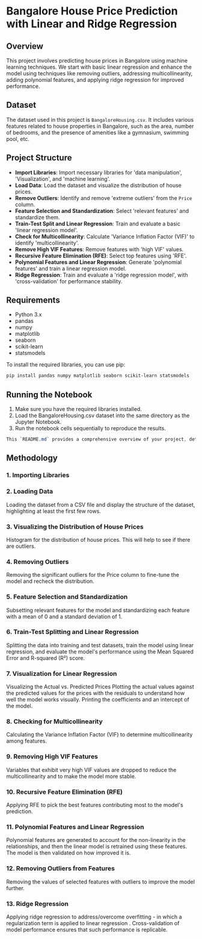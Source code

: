 # Bangalore House Price Prediction with Linear and Ridge Regression

## Overview
This project involves predicting house prices in Bangalore using machine learning techniques. We start with basic linear regression and enhance the model using techniques like removing outliers, addressing multicollinearity, adding polynomial features, and applying ridge regression for improved performance.

## Dataset
The dataset used in this project is `BangaloreHousing.csv`. It includes various features related to house properties in Bangalore, such as the area, number of bedrooms, and the presence of amenities like a gymnasium, swimming pool, etc.

## Project Structure
- **Import Libraries**: Import necessary libraries for 'data manipulation', 'Visualization', and 'machine learning'.
- **Load Data**: Load the dataset and visualize the distribution of house prices.
- **Remove Outliers**: Identify and remove 'extreme outliers' from the `Price` column.
- **Feature Selection and Standardization**: Select 'relevant features' and standardize them.
- **Train-Test Split and Linear Regression**: Train and evaluate a basic 'linear regression model'.
- **Check for Multicollinearity**: Calculate 'Variance Inflation Factor (VIF)' to identify 'multicollinearity'.
- **Remove High VIF Features**: Remove features with 'high VIF' values.
- **Recursive Feature Elimination (RFE)**: Select top features using 'RFE'.
- **Polynomial Features and Linear Regression**: Generate 'polynomial features' and train a linear regression model.
- **Ridge Regression**: Train and evaluate a 'ridge regression model', with 'cross-validation' for performance stability.

## Requirements
- Python 3.x
- pandas
- numpy
- matplotlib
- seaborn
- scikit-learn
- statsmodels

To install the required libraries, you can use pip:
```sh
pip install pandas numpy matplotlib seaborn scikit-learn statsmodels
```

## Running the Notebook

1. Make sure you have the required libraries installed.
2. Load the BangaloreHousing.csv dataset into the same directory as the Jupyter Notebook.
3. Run the notebook cells sequentially to reproduce the results.

```css
This `README.md` provides a comprehensive overview of your project, detailing the steps taken and the rationale behind them without including the code itself, as per your request.
```

## Methodology

### 1. Importing Libraries

### 2. Loading Data
Loading the dataset from a CSV file and display the structure of the dataset, highlighting at least the first few rows.

### 3. Visualizing the Distribution of House Prices
Histogram for the distribution of house prices. This will help to see if there are outliers.

### 4. Removing Outliers
Removing the significant outliers for the Price column to fine-tune the model and recheck the distribution.

### 5. Feature Selection and Standardization
Subsetting relevant features for the model and standardizing each feature with a mean of 0 and a standard deviation of 1.

### 6. Train-Test Splitting and Linear Regression
Splitting the data into training and test datasets, train the model using linear regression, and evaluate the model's performance using the Mean Squared Error and R-squared (R²) score.

### 7. Visualization for Linear Regression
Visualizing the Actual vs. Predicted Prices
Plotting the actual values against the predicted values for the prices with the residuals to understand how well the model works visually. Printing the coefficients and an intercept of the model.

### 8. Checking for Multicollinearity
Calculating the Variance Inflation Factor (VIF) to determine multicollinearity among features.

### 9. Removing High VIF Features
Variables that exhibit very high VIF values are dropped to reduce the multicollinearity and to make the model more stable.

### 10. Recursive Feature Elimination (RFE)
Applying RFE to pick the best features contributing most to the model's prediction.

### 11. Polynomial Features and Linear Regression
Polynomial features are generated to account for the non-linearity in the relationships, and then the linear model is retrained using these features. The model is then validated on how improved it is.

### 12. Removing Outliers from Features
Removing the values of selected features with outliers to improve the model further.

### 13. Ridge Regression
Applying ridge regression to address/overcome overfitting - in which a regularization term is applied to linear regression . Cross-validation of model performance ensures that such performance is replicable.


